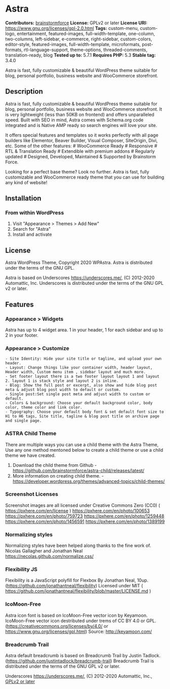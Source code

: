 # Astra #
**Contributors:** [brainstormforce](https://profiles.wordpress.org/brainstormforce)
**License:** GPLv2 or later
**License URI:** https://www.gnu.org/licenses/gpl-2.0.html
**Tags:** custom-menu, custom-logo, entertainment, featured-images, full-width-template, one-column, two-columns, left-sidebar, e-commerce, right-sidebar, custom-colors, editor-style, featured-images, full-width-template, microformats, post-formats, rtl-language-support, theme-options, threaded-comments, translation-ready, blog
**Tested up to:** 5.7.1
**Requires PHP:** 5.3
**Stable tag:** 3.4.0

Astra is fast, fully customizable & beautiful WordPress theme suitable for blog, personal portfolio, business website and WooCommerce storefront.

## Description ##

Astra is fast, fully customizable & beautiful WordPress theme suitable for blog, personal portfolio, business website and WooCommerce storefront. It is very lightweight (less than 50KB on frontend) and offers unparalleled speed. Built with SEO in mind, Astra comes with Schema.org code integrated and is Native AMP ready so search engines will love your site.

It offers special features and templates so it works perfectly with all page builders like Elementor, Beaver Builder, Visual Composer, SiteOrigin, Divi, etc. Some of the other features: # WooCommerce Ready # Responsive # RTL & Translation Ready # Extendible with premium addons # Regularly updated # Designed, Developed, Maintained & Supported by Brainstorm Force.

Looking for a perfect base theme? Look no further. Astra is fast, fully customizable and WooCommerce ready theme that you can use for building any kind of website!

## Installation ##

### From within WordPress ###
1. Visit "Appearance > Themes > Add New"
2. Search for "Astra"
3. Install and activate

## License ##

Astra WordPress Theme, Copyright 2020 WPAstra.
Astra is distributed under the terms of the GNU GPL.

Astra is based on Underscores https://underscores.me/, (C) 2012-2020 Automattic, Inc.
Underscores is distributed under the terms of the GNU GPL v2 or later.

## Features ##

### Appearance > Widgets ###
Astra has up to 4 widget area. 1 in your header, 1 for each sidebar and up to 2 in your footer.

### Appearance > Customize ###
	- Site Identity: Hide your site title or tagline, and upload your own header.
	- Layout: Change things like your container width, header layout, Header width, Custom menu item , sidebar layout and much more.
	- Set footer layout there is a two footer layout layout 1 and layout 2. layout 1 is stack style and layout 2 is inline.
	- Blog: Show the full post or excerpt, also show and hide blog post meta & adjust blog post width to default or custom.
	- Single post:Set single post meta and adjust width to custom or default.
	- Colors & background: Choose your default background color, body color, theme color and link color.
	- Typography: Choose your default body font & set default font size to H1 to H6 tags, Site title, tagline & blog post title on archive page and single page.

### ASTRA Child Theme ###

There are multiple ways you can use a child theme with the Astra Theme, Use any one method mentoned below to create a child theme or use a child theme we have created.

1. Download the child theme from Github - https://github.com/brainstormforce/astra-child/releases/latest/
2. More information on creating child theme. - https://developer.wordpress.org/themes/advanced-topics/child-themes/


### Screenshot Licenses ###

Screenshot images are all licensed under Creative Commons Zero (CC0) ( https://pxhere.com/en/license )
https://pxhere.com/en/photo/100653
https://pxhere.com/en/photo/759723
https://pxhere.com/en/photo/1259448
https://pxhere.com/en/photo/1456591
https://pxhere.com/en/photo/1389199


### Normalizing styles ###

Normalizing styles have been helped along thanks to the fine work of.
Nicolas Gallagher and Jonathan Neal https://necolas.github.com/normalize.css/

### Flexibility JS ###

Flexibility is a JavaScript polyfill for Flexbox By Jonathan Neal, 10up. (https://github.com/jonathantneal/flexibility)
Licensed under MIT ( https://github.com/jonathantneal/flexibility/blob/master/LICENSE.md )

### IcoMoon-Free ###

Astra icon font is based on IcoMoon-Free vector icon by Keyamoon.
IcoMoon-Free vector icon destributed under trems of CC BY 4.0 or GPL. (https://creativecommons.org/licenses/by/4.0/ or https://www.gnu.org/licenses/gpl.html)
Source: http://keyamoon.com/

### Breadcrumb Trail ###

Astra default breadcrumb is based on Breadcrumb Trail by Justin Tadlock. (https://github.com/justintadlock/breadcrumb-trail)
Breadcrumb Trail is distributed under the terms of the GNU GPL v2 or later.

Underscores
https://underscores.me/, (C) 2012-2020 Automattic, Inc., [GPLv2 or later](https://www.gnu.org/licenses/gpl-2.0.html)
